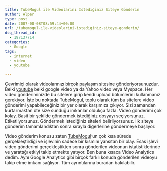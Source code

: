 ```yaml
---
title: TubeMogul ile Videolarını İstediğiniz Siteye Gönderin
author: Alper
type: post
date: 2007-08-08T08:59:44+00:00
url: /tubemogul-ile-videolarini-istediginiz-siteye-gonderin/
dsq_thread_id:
  - 197137714
categories:
  - Google
tags:
  - internet
  - video
  - youtube

---
```

Çevrimiçi olarak videolarınızı birçok paylaşım sitesine gönderiyorsunuzdur. Belki [youtube][1] belki google video ya da Yahoo video veya Myspace. Her video gönderiminizde bu sitelere girip kendi upload bölümlerini kullanmanız gerekiyor. İşte bu noktada TubeMogul, toplu olarak tüm bu sitelere video gönderimi yapabileceğiniz bir yer olarak karşımıza çıkıyor. Sizi zamandan kurtarmaktan öte size sunduğu imkanlar oldukça fazla. Video gönderimi çok kolay. Basit bir şekilde göndermek istediğiniz dosyayı seçiyorsunuz. Etiketliyorsunuz. Göndermek istediğiniz siteleri belirliyorsunuz. İlk siteye gönderim tamamlandıktan sonra sırayla diğerlerine göndermeye başlıyor.

<p style="text-align: center">
  <p>
    Video gönderim konusu zaten <a href="http://www.tubemogul.com/">TubeMogul</a>&#8216;un çok kısa sürede gerçekleştirdiği ve işlevinin sadece bir kısmını yansıtan bir olay. Esas işlevi video gönderimi gerçekleştikten sonra gönderilen videonun istatistiklerinde ve yarattığı etkiyi takip etmekte yatıyor. Ben buna kısaca Video Analytics dedim. Aynı Google Analytics gibi birçok farklı konuda gönderilen videoyu takip etme imkanı sağlıyor. Tüm ayrıntılarına buradan bakılabilir.
  </p>

 [1]: https://www.murekkep.org/etiket/youtube